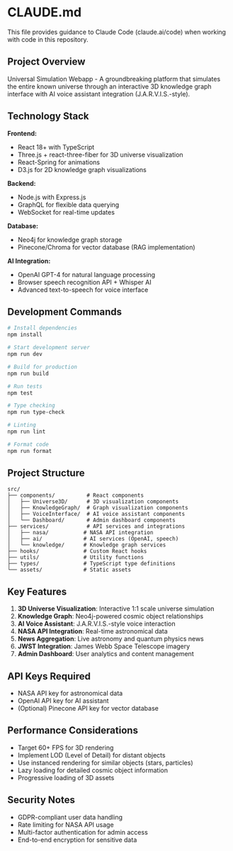 # CLAUDE.md

This file provides guidance to Claude Code (claude.ai/code) when working with code in this repository.

## Project Overview

Universal Simulation Webapp - A groundbreaking platform that simulates the entire known universe through an interactive 3D knowledge graph interface with AI voice assistant integration (J.A.R.V.I.S.-style).

## Technology Stack

**Frontend:**
- React 18+ with TypeScript
- Three.js + react-three-fiber for 3D universe visualization
- React-Spring for animations
- D3.js for 2D knowledge graph visualizations

**Backend:**
- Node.js with Express.js
- GraphQL for flexible data querying
- WebSocket for real-time updates

**Database:**
- Neo4j for knowledge graph storage
- Pinecone/Chroma for vector database (RAG implementation)

**AI Integration:**
- OpenAI GPT-4 for natural language processing
- Browser speech recognition API + Whisper AI
- Advanced text-to-speech for voice interface

## Development Commands

```bash
# Install dependencies
npm install

# Start development server
npm run dev

# Build for production
npm run build

# Run tests
npm test

# Type checking
npm run type-check

# Linting
npm run lint

# Format code
npm run format
```

## Project Structure

```
src/
├── components/          # React components
│   ├── Universe3D/      # 3D visualization components
│   ├── KnowledgeGraph/  # Graph visualization components
│   ├── VoiceInterface/  # AI voice assistant components
│   └── Dashboard/       # Admin dashboard components
├── services/            # API services and integrations
│   ├── nasa/           # NASA API integration
│   ├── ai/             # AI services (OpenAI, speech)
│   └── knowledge/      # Knowledge graph services
├── hooks/              # Custom React hooks
├── utils/              # Utility functions
├── types/              # TypeScript type definitions
└── assets/             # Static assets
```

## Key Features

1. **3D Universe Visualization**: Interactive 1:1 scale universe simulation
2. **Knowledge Graph**: Neo4j-powered cosmic object relationships
3. **AI Voice Assistant**: J.A.R.V.I.S.-style voice interaction
4. **NASA API Integration**: Real-time astronomical data
5. **News Aggregation**: Live astronomy and quantum physics news
6. **JWST Integration**: James Webb Space Telescope imagery
7. **Admin Dashboard**: User analytics and content management

## API Keys Required

- NASA API key for astronomical data
- OpenAI API key for AI assistant
- (Optional) Pinecone API key for vector database

## Performance Considerations

- Target 60+ FPS for 3D rendering
- Implement LOD (Level of Detail) for distant objects
- Use instanced rendering for similar objects (stars, particles)
- Lazy loading for detailed cosmic object information
- Progressive loading of 3D assets

## Security Notes

- GDPR-compliant user data handling
- Rate limiting for NASA API usage
- Multi-factor authentication for admin access
- End-to-end encryption for sensitive data